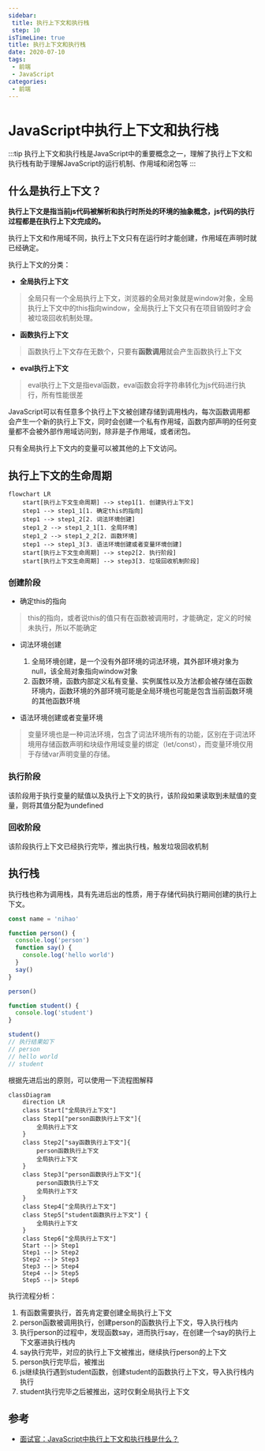 ```yaml
---
sidebar:
 title: 执行上下文和执行栈
 step: 10
isTimeLine: true
title: 执行上下文和执行栈
date: 2020-07-10
tags:
 - 前端
 - JavaScript
categories:
 - 前端
---
```


# JavaScript中执行上下文和执行栈

:::tip
执行上下文和执行栈是JavaScript中的重要概念之一，理解了执行上下文和执行栈有助于理解JavaScript的运行机制、作用域和闭包等
:::

## 什么是执行上下文？

**执行上下文是指当前js代码被解析和执行时所处的环境的抽象概念，js代码的执行过程都是在执行上下文完成的。**

执行上下文和作用域不同，执行上下文只有在运行时才能创建，作用域在声明时就已经确定。


执行上下文的分类：
* **全局执行上下文**
> 全局只有一个全局执行上下文，浏览器的全局对象就是window对象，全局执行上下文中的this指向window，全局执行上下文只有在项目销毁时才会被垃圾回收机制处理。

* **函数执行上下文**
> 函数执行上下文存在无数个，只要有**函数调用**就会产生函数执行上下文

* **eval执行上下文**
> eval执行上下文是指eval函数，eval函数会将字符串转化为js代码进行执行，所有性能很差


JavaScript可以有任意多个执行上下文被创建存储到调用栈内，每次函数调用都会产生一个新的执行上下文，同时会创建一个私有作用域，函数内部声明的任何变量都不会被外部作用域访问到，除非是子作用域，或者闭包。

只有全局执行上下文内的变量可以被其他的上下文访问。


## 执行上下文的生命周期

```mermaid
flowchart LR
    start[执行上下文生命周期] --> step1[1. 创建执行上下文]
    step1 --> step1_1[1. 确定this的指向]
    step1 --> step1_2[2. 词法环境创建]
    step1_2 --> step1_2_1[1. 全局环境]
    step1_2 --> step1_2_2[2. 函数环境]
    step1 --> step1_3[3. 语法环境创建或者变量环境创建]
    start[执行上下文生命周期] --> step2[2. 执行阶段]
    start[执行上下文生命周期] --> step3[3. 垃圾回收机制阶段]

```

### 创建阶段
* 确定this的指向
> this的指向，或者说this的值只有在函数被调用时，才能确定，定义的时候未执行，所以不能确定

* 词法环境创建
    1. 全局环境创建，是一个没有外部环境的词法环境，其外部环境对象为null，该全局对象指向window对象
    2. 函数环境，函数内部定义私有变量、实例属性以及方法都会被存储在函数环境内，函数环境的外部环境可能是全局环境也可能是包含当前函数环境的其他函数环境

* 语法环境创建或者变量环境
> 变量环境也是一种词法环境，包含了词法环境所有的功能，区别在于词法环境用存储函数声明和块级作用域变量的绑定（let/const），而变量环境仅用于存储var声明变量的存储。



### 执行阶段
该阶段用于执行变量的赋值以及执行上下文的执行，该阶段如果读取到未赋值的变量，则将其值分配为undefined


### 回收阶段
该阶段执行上下文已经执行完毕，推出执行栈，触发垃圾回收机制

## 执行栈

执行栈也称为调用栈，具有先进后出的性质，用于存储代码执行期间创建的执行上下文。

```ts
const name = 'nihao'

function person() {
  console.log('person')
  function say() {
    console.log('hello world')
  }
  say()
}

person()

function student() {
  console.log('student')
}

student()
// 执行结果如下
// person
// hello world
// student
```

根据先进后出的原则，可以使用一下流程图解释
```mermaid
classDiagram
    direction LR
    class Start["全局执行上下文"]
    class Step1["person函数执行上下文"]{
        全局执行上下文
    }
    class Step2["say函数执行上下文"]{
        person函数执行上下文
        全局执行上下文
    }
    class Step3["person函数执行上下文"]{
        person函数执行上下文
        全局执行上下文
    }
    class Step4["全局执行上下文"]
    class Step5["student函数执行上下文"] {
        全局执行上下文
    }
    class Step6["全局执行上下文"]
    Start --|> Step1
    Step1 --|> Step2
    Step2 --|> Step3
    Step3 --|> Step4
    Step4 --|> Step5
    Step5 --|> Step6

```

执行流程分析：
1. 有函数需要执行，首先肯定要创建全局执行上下文
2. person函数被调用执行，创建person的函数执行上下文，导入执行栈内
3. 执行person的过程中，发现函数say，进而执行say，在创建一个say的执行上下文塞进执行栈内
4. say执行完毕，对应的执行上下文被推出，继续执行person的上下文
5. person执行完毕后，被推出
6. js继续执行遇到student函数，创建student的函数执行上下文，导入执行栈内执行
7. student执行完毕之后被推出，这时仅剩全局执行上下文


## 参考
* [面试官：JavaScript中执行上下文和执行栈是什么？](https://github.com/febobo/web-interview/issues/63)